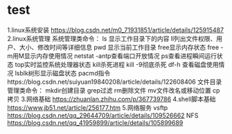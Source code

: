 # test
1.linux系统安装 https://blog.csdn.net/m0_71931851/article/details/125915487
2.linux系统管理
系统管理类命令：
ls 显示工作目录下的内容 ll列出文件权限、用户、大小、修改时间等详细信息 pwd 显示当前工作目录 free显示内存状态 free -m用M显示内存使用情况 netstat -antp查看端口开放情况
ps查看进程瞬间运行状态 top实时监控系统处理器状态 kill杀死进程 kill -9彻底杀死 df-h 查看磁盘使用情况 lsblk树形显示磁盘状态 pacmd指令https://blog.csdn.net/suiyuan19840208/article/details/122608406
文件目录管理类命令：
mkdir创建目录 grep过滤 rm删除文件 mv文件改名或移动位置 cp拷贝 
3.网络基础 https://zhuanlan.zhihu.com/p/367739786
4.shell脚本基础 https://www.jb51.net/article/256177.htm
5.网络服务 vsftp https://blog.csdn.net/qq_29644709/article/details/109526662 NFS https://blog.csdn.net/qq_41959899/article/details/105899689

